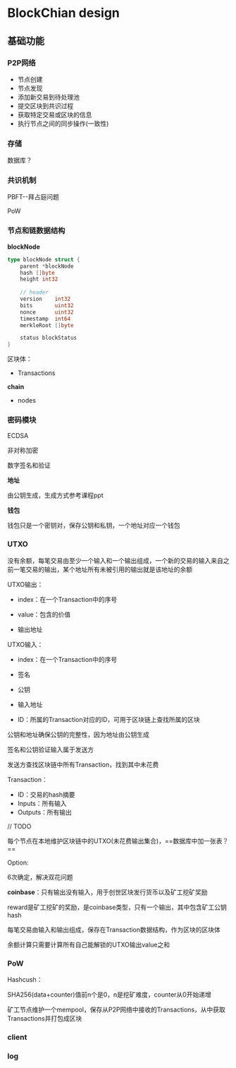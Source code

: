 # BlockChian design

## 基础功能

### P2P网络

- 节点创建
- 节点发现
- 添加新交易到待处理池
- 提交区块到共识过程
- 获取特定交易或区块的信息
- 执行节点之间的同步操作(一致性)



### 存储

数据库？



### 共识机制

PBFT--拜占庭问题

PoW



### 节点和链数据结构

**blockNode**

~~~Go
type blockNode struct {
	parent *blockNode
	hash []byte
	height int32
    
	// header
	version    int32
	bits       uint32
	nonce      uint32
	timestamp  int64
	merkleRoot []byte

	status blockStatus
}
~~~



区块体：

- Transactions



**chain**

- nodes





### 密码模块

ECDSA

非对称加密

数字签名和验证



**地址**

由公钥生成，生成方式参考课程ppt

**钱包**

钱包只是一个密钥对，保存公钥和私钥，一个地址对应一个钱包




### UTXO

没有余额，每笔交易由至少一个输入和一个输出组成，一个新的交易的输入来自之前一笔交易的输出，某个地址所有未被引用的输出就是该地址的余额

UTXO输出：

- index：在一个Transaction中的序号

- value：包含的价值
- 输出地址

UTXO输入：

- index：在一个Transaction中的序号
- 签名
- 公钥
- 输入地址

- ID：所属的Transaction对应的ID，可用于区块链上查找所属的区块

公钥和地址确保公钥的完整性，因为地址由公钥生成

签名和公钥验证输入属于发送方

发送方查找区块链中所有Transaction，找到其中未花费

Transaction：

- ID：交易的hash摘要
- Inputs：所有输入
- Outputs：所有输出

// TODO

每个节点在本地维护区块链中的UTXO(未花费输出集合)，==数据库中加一张表？==

Option:

6次确定，解决双花问题



**coinbase**：只有输出没有输入，用于创世区块发行货币以及矿工挖矿奖励

reward是矿工挖矿的奖励，是coinbase类型，只有一个输出，其中包含矿工公钥hash

每笔交易由输入和输出组成，保存在Transaction数据结构，作为区块的区块体

余额计算只需要计算所有自己能解锁的UTXO输出value之和



### PoW

Hashcush：

SHA256(data+counter)值前n个是0，n是挖矿难度，counter从0开始递增

矿工节点维护一个mempool，保存从P2P网络中接收的Transactions，从中获取Transactions并打包成区块



### client



### log

